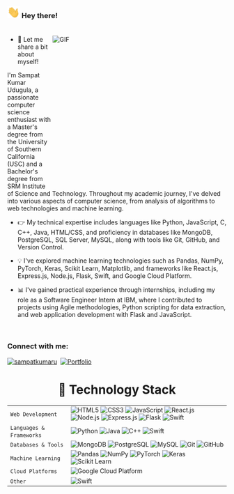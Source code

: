 

### <img src="https://github.com/vishant-mehta/vishant-mehta/blob/main/hello.gif" width="29px"> Hey there! <br><br>

<img align="right" alt="GIF" src="https://camo.githubusercontent.com/7de37139d0b4c1ce40865e799b446c0e963a3dd8fb68d239707237c40604fa3d/68747470733a2f2f63646e2e6472696262626c652e636f6d2f75736572732f3733303730332f73637265656e73686f74732f363538313234332f6176656e746f2e676966" width="400" height="340" />

- 🤖 Let me share a bit about myself!

I'm Sampat Kumar Udugula, a passionate computer science enthusiast with a Master's degree from the University of Southern California (USC) and a Bachelor's degree from SRM Institute of Science and Technology. Throughout my academic journey, I've delved into various aspects of computer science, from analysis of algorithms to web technologies and machine learning.

- 👉 My technical expertise includes languages like Python, JavaScript, C, C++, Java, HTML/CSS, and proficiency in databases like MongoDB, PostgreSQL, SQL Server, MySQL, along with tools like Git, GitHub, and Version Control.

- 💡 I've explored machine learning technologies such as Pandas, NumPy, PyTorch, Keras, Scikit Learn, Matplotlib, and frameworks like React.js, Express.js, Node.js, Flask, Swift, and Google Cloud Platform.

- 📊 I've gained practical experience through internships, including my role as a Software Engineer Intern at IBM, where I contributed to projects using Agile methodologies, Python scripting for data extraction, and web application development with Flask and JavaScript.

<br />

<h3 align="left">Connect with me:</h3>
<p align="left">

<a href="https://linkedin.com/in/sampatkumaru" target="_blank"><img src="https://img.shields.io/badge/LinkedIn-0077B5?style=for-the-badge&logo=linkedin&logoColor=white" alt="sampatkumaru" /></a>&nbsp;
<a href="https://sampat20.github.io/Portfolio" target="_blank"><img src="https://img.shields.io/badge/Portfolio-%23007D00.svg?&style=for-the-badge&logo=Portfolio&logoColor=white" alt="Portfolio" /></a>

</p>



<h1 align="center"> 🚀 Technology Stack</h1>

|               |           |
|       ---     |    ---    |
| `Web Development`     | ![HTML5](https://img.shields.io/badge/-HTML5-CC2400?style=for-the-badge&logo=html5&logoColor=white) ![CSS3](https://img.shields.io/badge/-CSS3-E24800?style=for-the-badge&logo=css3) ![JavaScript](https://img.shields.io/badge/-JavaScript-FE7601?style=for-the-badge&logo=javascript) ![React.js](https://img.shields.io/badge/react-%2320232a.svg?style=for-the-badge&logo=react&logoColor=%2361DAFB) ![Node.js](https://img.shields.io/badge/node.js-6DA55F?style=for-the-badge&logo=node.js&logoColor=white) ![Express.js](https://img.shields.io/badge/Express.js-000000?style=for-the-badge&logo=express&logoColor=white) ![Flask](https://img.shields.io/badge/flask-%23000.svg?style=for-the-badge&logo=flask&logoColor=white) ![Swift](https://img.shields.io/badge/Swift-FA7343?style=for-the-badge&logo=swift&logoColor=white) |
| `Languages & Frameworks`   | ![Python](https://img.shields.io/badge/Python-14354C?style=for-the-badge&logo=python&logoColor=white) ![Java](https://img.shields.io/badge/-java-%23ED8B00?style=for-the-badge&logo=Java&logoColor=white) ![C++](https://img.shields.io/badge/-C++-00599C?style=for-the-badge&logo=c%2B%2B&logoColor=white) ![Swift](https://img.shields.io/badge/Swift-FA7343?style=for-the-badge&logo=swift&logoColor=white) |
| `Databases & Tools`       | ![MongoDB](https://img.shields.io/badge/MongoDB-%234ea94b.svg?style=for-the-badge&logo=mongodb&logoColor=white) ![PostgreSQL](https://img.shields.io/badge/PostgreSQL-316192?style=for-the-badge&logo=postgresql&logoColor=white) ![MySQL](https://img.shields.io/badge/MySQL-00000F?style=for-the-badge&logo=mysql&logoColor=white) ![Git](https://img.shields.io/badge/Git-F05032?style=for-the-badge&logo=git&logoColor=white) ![GitHub](https://img.shields.io/badge/GitHub-100000?style=for-the-badge&logo=github&logoColor=white) |
| `Machine Learning` | ![Pandas](https://img.shields.io/badge/pandas-%23150458.svg?style=for-the-badge&logo=pandas&logoColor=white) ![NumPy](https://img.shields.io/badge/numpy-%23013243.svg?style=for-the-badge&logo=numpy&logoColor=white) ![PyTorch](https://img.shields.io/badge/PyTorch-%23EE4C2C.svg?style=for-the-badge&logo=PyTorch&logoColor=white) ![Keras](https://img.shields.io/badge/Keras-%23D00000.svg?style=for-the-badge&logo=Keras&logoColor=white) ![Scikit Learn](https://img.shields.io/badge/scikit--learn-%23F7931E.svg?style=for-the-badge&logo=scikit-learn&logoColor=white) |
| `Cloud Platforms` | ![Google Cloud Platform](https://img.shields.io/badge/Google%20Cloud-4285F4?style=for-the-badge&logo=google-cloud&logoColor=white) |
| `Other` | ![Swift](https://img.shields.io/badge/Swift-FA7343?style=for-the-badge&logo=swift&logoColor=white) |

<br/>
